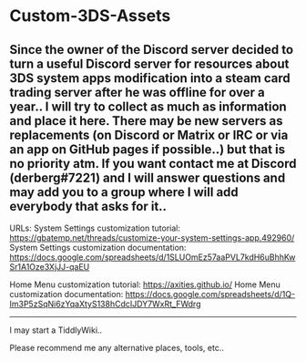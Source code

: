 # Custom-3DS-Assets
Since the owner of the Discord server decided to turn a useful Discord server for resources about 3DS system apps modification into a steam card trading server after 
he was offline 
for over a year.. I will try to collect as much as information and place it here. There may be new servers as replacements (on Discord or Matrix or IRC or via an app on GitHub pages 
if possible..) but that is no priority atm. If you want contact me at Discord (derberg#7221) and I will answer questions and may add you to a group where I will add everybody that 
asks for it..
-------------

URLs:
System Settings customization tutorial: https://gbatemp.net/threads/customize-your-system-settings-app.492960/
System Settings customization documentation: https://docs.google.com/spreadsheets/d/1SLUOmEz57aaPVL7kdH6uBhhKwSr1A1Oze3XjJJ-qaEU 

Home Menu customization tutorial: https://axities.github.io/
Home Menu customization documentation: https://docs.google.com/spreadsheets/d/1Q-Im3P5zSqNi6zYqaXtyS138hCdcIJDY7WxRt_FWdrg 


---
I may start a TiddlyWiki..

Please recommend me any alternative places, tools, etc..
